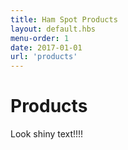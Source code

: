 ```yaml
---
title: Ham Spot Products
layout: default.hbs
menu-order: 1
date: 2017-01-01
url: 'products'
---
```


# Products

Look shiny text!!!!